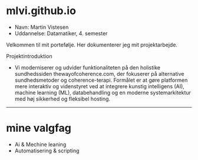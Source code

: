 # mlvi.github.io
- Navn: Martin Vistesen
- Uddannelse: Datamatiker, 4. semester

Velkommen til mit portefølje.
Her dokumenterer jeg mit projektarbejde.

Projektintroduktion
- Vi moderniserer og udvider funktionaliteten på den holistike sundhedssiden thewayofcoherence.com, der fokuserer på alternative sundhedsmetoder og coherence-terapi. Formålet er at gøre platformen mere interaktiv og videnstyret ved at integrere kunstig intelligens (AI), machine learning (ML), databehandling og en moderne systemarkitektur med høj sikkerhed og fleksibel hosting.
---

# mine valgfag

- Ai & Mechine leaning
- Automatisering & scripting
